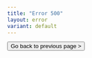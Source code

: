 ```yaml
---
title: "Error 500"
layout: error
variant: default
---
```


<button onclick="history.back()">Go back to previous page &gt;</button>